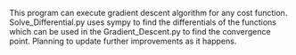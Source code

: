 This program can execute gradient descent algorithm for any cost function. Solve_Differential.py uses sympy to find the differentials of the functions which can be used in the Gradient_Descent.py to find the convergence point. Planning to update further improvements as it happens.
